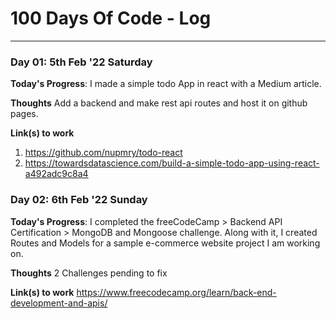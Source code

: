 # 100 Days Of Code - Log

<!-- ### Day 0: February 30, 2016 (Example 1)
##### (delete me or comment me out)

**Today's Progress**: Fixed CSS, worked on canvas functionality for the app.

**Thoughts:** I really struggled with CSS, but, overall, I feel like I am slowly getting better at it. Canvas is still new for me, but I managed to figure out some basic functionality.

**Link to work:** [Calculator App](http://www.example.com)

### Day 0: February 30, 2016 (Example 2)
##### (delete me or comment me out)

**Today's Progress**: Fixed CSS, worked on canvas functionality for the app.

**Thoughts**: I really struggled with CSS, but, overall, I feel like I am slowly getting better at it. Canvas is still new for me, but I managed to figure out some basic functionality.

**Link(s) to work**: [Calculator App](http://www.example.com)

 -->
<!-- ### Day 1: June 27, Monday

**Today's Progress**: I've gone through many exercises on FreeCodeCamp.

**Thoughts** I've recently started coding, and it's a great feeling when I finally solve an algorithm challenge after a lot of attempts and hours spent.

**Link(s) to work**
1. [Find the Longest Word in a String](https://www.freecodecamp.com/challenges/find-the-longest-word-in-a-string)
2. [Title Case a Sentence](https://www.freecodecamp.com/challenges/title-case-a-sentence) -->

----------------------------------------------------------------------------------------------------------------------------------------------------

### Day 01: 5th Feb '22 Saturday

**Today's Progress**: I made a simple todo App in react with a Medium article.

**Thoughts** Add a backend and make rest api routes and host it on github pages.

**Link(s) to work**
1. https://github.com/nupmry/todo-react
2. https://towardsdatascience.com/build-a-simple-todo-app-using-react-a492adc9c8a4

### Day 02: 6th Feb '22 Sunday

**Today's Progress**: I completed the freeCodeCamp > Backend API Certification > MongoDB and Mongoose challenge.
                      Along with it, I created Routes and Models for a sample e-commerce website project I am working on.

**Thoughts** 2 Challenges pending to fix

**Link(s) to work**
https://www.freecodecamp.org/learn/back-end-development-and-apis/

